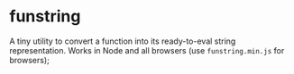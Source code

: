 funstring
=========

A tiny utility to convert a function into its
ready-to-eval string representation. Works in
Node and all browsers (use `funstring.min.js`
for browsers);